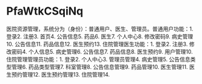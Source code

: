 # PfaWtkCSqiNq
医院资源管理，系统分为（身份）：普通用户、医生、管理员。普通用户功能：1. 登录2. 注册3. 首页4. 公告信息5. 药品6. 医生7. 个人中心8. 修改密码9. 病史管理10. 公告信息11. 药品信息12. 医生预约13. 住院管理医生功能：1. 登录2. 注册3. 修改密码4. 个人信息5. 病史管理6. 公告信息7. 药品信息8. 医生预约9. 用户管理10. 住院管理管理员功能：1. 登录2. 个人中心3. 管理员管理4. 病史管理5. 公告信息类型管理6. 药品类型管理7. 科室管理8. 公告信息管理9. 药品管理10. 医生管理11. 医生预约管理12. 医生预约管理13. 住院管理14.
